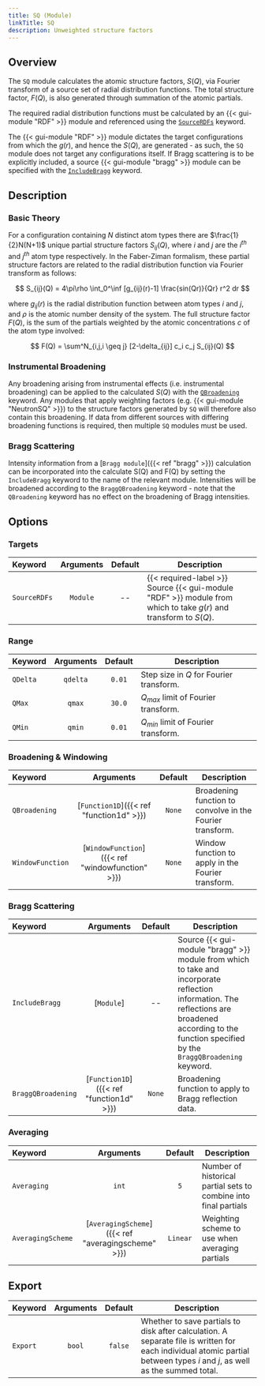 ```yaml
---
title: SQ (Module)
linkTitle: SQ
description: Unweighted structure factors
---
```


## Overview

The `SQ` module calculates the atomic structure factors, $S(Q)$, via Fourier transform of a source set of radial distribution functions. The total structure factor, $F(Q)$, is also generated through summation of the atomic partials.

The required radial distribution functions must be calculated by an {{< gui-module "RDF" >}} module and referenced using the [`SourceRDFs`](#targets) keyword.

The {{< gui-module "RDF" >}} module dictates the target configurations from which the $g(r)$, and hence the $S(Q)$, are generated - as such, the `SQ` module does not target any configurations itself. If Bragg scattering is to be explicitly included, a source {{< gui-module "bragg" >}} module can be specified with the [`IncludeBragg`](#control) keyword.

## Description

### Basic Theory

For a configuration containing $N$ distinct atom types there are $\frac{1}{2}N(N+1)$ unique partial structure factors $S_{ij}(Q)$, where $i$ and $j$ are the $i^{th}$ and $j^{th}$ atom type respectively. In the Faber-Ziman formalism, these partial structure factors are related to the radial distribution function via Fourier transform as follows:

$$ S_{ij}(Q) = 4\pi\rho \int_0^\inf [g_{ij}(r)-1] \frac{sin(Qr)}{Qr} r^2 dr $$

where $g_{ij}(r)$ is the radial distribution function between atom types $i$ and $j$, and $\rho$ is the atomic number density of the system. The full structure factor $F(Q)$, is the sum of the partials weighted by the atomic concentrations $c$ of the atom type involved:

$$ F(Q) = \sum^N_{i,j,i \geq j}  [2-\delta_{ij}] c_i c_j S_{ij}(Q) $$

### Instrumental Broadening

Any broadening arising from instrumental effects (i.e. instrumental broadening) can be applied to the calculated $S(Q)$ with the [`QBroadening`](#control) keyword. Any modules that apply weighting factors (e.g. {{< gui-module "NeutronSQ" >}}) to the structure factors generated by `SQ` will therefore also contain this broadening. If data from different sources with differing broadening functions is required, then multiple `SQ` modules must be used.

### Bragg Scattering

Intensity information from a [`Bragg module`]({{< ref "bragg" >}}) calculation can be incorporated into the calculate S(Q) and F(Q) by setting the `IncludeBragg` keyword to the name of the relevant module. Intensities will be broadened according to the `BraggQBroadening` keyword - note that the `QBroadening` keyword has no effect on the broadening of Bragg intensities.

## Options

### Targets

|Keyword|Arguments|Default|Description|
|:------|:--:|:-----:|-----------|
|`SourceRDFs`|`Module`|--|{{< required-label >}} Source {{< gui-module "RDF" >}} module from which to take $g(r)$ and transform to $S(Q)$.|

### Range

|Keyword|Arguments|Default|Description|
|:------|:--:|:-----:|-----------|
|`QDelta`|`qdelta`|`0.01`|Step size in $Q$ for Fourier transform.|
|`QMax`|`qmax`|`30.0`|$Q_{max}$ limit of Fourier transform.|
|`QMin`|`qmin`|`0.01`|$Q_{min}$ limit of Fourier transform.|

### Broadening & Windowing

|Keyword|Arguments|Default|Description|
|:------|:--:|:-----:|-----------|
|`QBroadening`|[`Function1D`]({{< ref "function1d" >}})|`None`|Broadening function to convolve in the Fourier transform.|
|`WindowFunction`|[`WindowFunction`]({{< ref "windowfunction" >}})|`None`|Window function to apply in the Fourier transform.|

### Bragg Scattering

|Keyword|Arguments|Default|Description|
|:------|:--:|:-----:|-----------|
|`IncludeBragg`|[`Module`]|--|Source {{< gui-module "bragg" >}} module from which to take and incorporate reflection information. The reflections are broadened according to the function specified by the `BraggQBroadening` keyword.|
|`BraggQBroadening`|[`Function1D`]({{< ref "function1d" >}})|`None`|Broadening function to apply to Bragg reflection data.|

### Averaging

|Keyword|Arguments|Default|Description|
|:------|:--:|:-----:|-----------|
|`Averaging`|`int`|`5`|Number of historical partial sets to combine into final partials|
|`AveragingScheme`|[`AveragingScheme`]({{< ref "averagingscheme" >}})|`Linear`|Weighting scheme to use when averaging partials|

## Export

|Keyword|Arguments|Default|Description|
|:------|:--:|:-----:|-----------|
|`Export`|`bool`|`false`|Whether to save partials to disk after calculation. A separate file is written for each individual atomic partial between types $i$ and $j$, as well as the summed total.|
